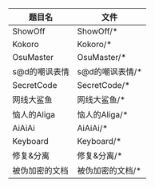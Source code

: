 |题目名|文件|
|-|-|
|ShowOff|ShowOff/*|
|Kokoro|Kokoro/*|
|OsuMaster|OsuMaster/*|
|s@d的嘲讽表情|s@d的嘲讽表情/*|
|SecretCode|SecretCode/*|
|网线大鲨鱼|网线大鲨鱼/*|
|恼人的Aliga|恼人的Aliga/*|
|AiAiAi|AiAiAi/*|
|Keyboard|Keyboard/*|
|修复&分离|修复&分离/*|
|被伪加密的文档|被伪加密的文档/*|
